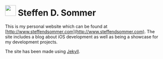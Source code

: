 # <img src="http://steffendsommer.com/assets/logo.png" width="35" height="35"> Steffen D. Sommer

This is my personal website which can be found at [http://www.steffendsommer.com](http://www.steffendsommer.com). The site includes a blog about iOS development as well as being a showcase for my development projects.

The site has been made using [Jekyll](http://jekyllrb.com).